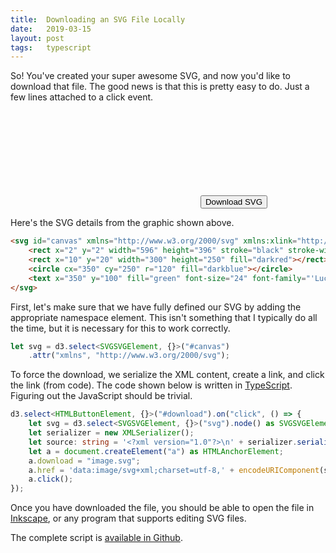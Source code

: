 ```yaml
---
title:  Downloading an SVG File Locally
date:   2019-03-15
layout: post
tags:   typescript
---
```


So! You've created your super awesome SVG, and now you'd like to download that file. The good news is that this is pretty easy to do. Just a few lines attached to a click event.

<svg id="canvas"></svg>
<button id="download" type="button">Download SVG</button>

Here's the SVG details from the graphic shown above.

```html
<svg id="canvas" xmlns="http://www.w3.org/2000/svg" xmlns:xlink="http://www.w3.org/1999/xlink" width="600" height="400">
    <rect x="2" y="2" width="596" height="396" stroke="black" stroke-width="4" fill="none"></rect>
    <rect x="10" y="20" width="300" height="250" fill="darkred"></rect>
    <circle cx="350" cy="250" r="120" fill="darkblue"></circle>
    <text x="350" y="100" fill="green" font-size="24" font-family="'Lucida Sans Unicode', 'Lucida Grande', Helvetica, Arial, sans-serif" font-style="italic">Hello, World!</text>
</svg>
```

First, let's make sure that we have fully defined our SVG by adding the appropriate namespace element. This isn't something that I typically do all the time, but it is necessary for this to work correctly.

```ts
let svg = d3.select<SVGSVGElement, {}>("#canvas")
    .attr("xmlns", "http://www.w3.org/2000/svg");
```

To force the download, we serialize the XML content, create a link, and click the link (from code). The code shown below is written in [TypeScript](https://www.typescriptlang.org/). Figuring out the JavaScript should be trivial.

```ts
d3.select<HTMLButtonElement, {}>("#download").on("click", () => {
    let svg = d3.select<SVGSVGElement, {}>("svg").node() as SVGSVGElement;
    let serializer = new XMLSerializer();
    let source: string = '<?xml version="1.0"?>\n' + serializer.serializeToString(svg);
    let a = document.createElement("a") as HTMLAnchorElement;
    a.download = "image.svg";
    a.href = 'data:image/svg+xml;charset=utf-8,' + encodeURIComponent(source);
    a.click();
});
```

Once you have downloaded the file, you should be able to open the file in [Inkscape](https://inkscape.org/), or any program that supports editing SVG files.

The complete script is [available in Github](https://github.com/jarrettmeyer/jarrettmeyer.github.io/blob/master/assets/js/download-svg.js).

<script src="https://unpkg.com/d3@5.9.1/dist/d3.min.js"></script>
<script src="/assets/js/download-svg.js"></script>
